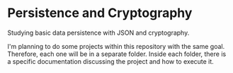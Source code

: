 # Persistence and Cryptography
Studying basic data persistence with JSON and cryptography.

I'm planning to do some projects within this repository with the same goal. Therefore, each one will be in a separate folder. Inside each folder, there is a specific documentation discussing the project and how to execute it.
